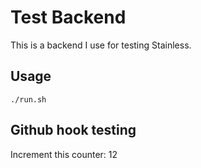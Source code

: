 # Test Backend

This is a backend I use for testing Stainless.

## Usage

```
./run.sh
```

## Github hook testing

Increment this counter: 12

